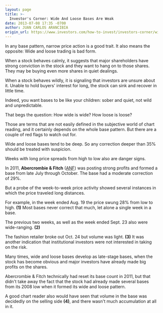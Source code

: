 ```yaml
---
layout: page
title: >-
  Investor's Corner: Wide And Loose Bases Are Weak
date: 2013-07-08 17:35 -0700
author: JUAN CARLOS ARANCIBIA
origin_url: https://www.investors.com/how-to-invest/investors-corner/wide-and-loose-bases-are-weak/
---
```


In any base pattern, narrow price action is a good trait. It also means the opposite: Wide and loose trading is bad form.

When a stock behaves calmly, it suggests that major shareholders have strong conviction in the stock and they want to hang on to those shares. They may be buying even more shares in quiet dealings.

When a stock behaves wildly, it is signaling that investors are unsure about it. Unable to hold buyers' interest for long, the stock can sink and recover in little time.

Indeed, you want bases to be like your children: sober and quiet, not wild and unpredictable.

That begs the question: How wide is wide? How loose is loose?

Those are terms that are not easily defined in the subjective world of chart reading, and it certainly depends on the whole base pattern. But there are a couple of red flags to watch out for.

Wide and loose bases tend to be deep. So any correction deeper than 35% should be treated with suspicion.

Weeks with long price spreads from high to low also are danger signs.

In 2011, **Abercrombie & Fitch** ([ANF](https://research.investors.com/quote.aspx?symbol=ANF)) was posting strong profits and formed a base from late July through October. The base had a moderate correction of 29%.

But a probe of the week-to-week price activity showed several instances in which the price traveled long distances.

For example, in the week ended Aug. 19 the price swung 28% from low to high. **(1)** Most bases never correct that much, let alone a single week in a base.

The previous two weeks, as well as the week ended Sept. 23 also were wide-ranging. **(2)**

The fashion retailer broke out Oct. 24 but volume was light. **(3)** It was another indication that institutional investors were not interested in taking on the risk.

Many times, wide and loose bases develop as late-stage bases, when the stock has become obvious and major investors have already made big profits on the shares.

Abercrombie & Fitch technically had reset its base count in 2011, but that didn't take away the fact that the stock had already made several bases from its 2008 low when it formed its wide and loose pattern.

A good chart reader also would have seen that volume in the base was decidedly on the selling side **(4)**, and there wasn't much accumulation at all in it.
